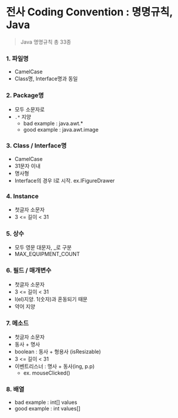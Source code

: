 # 전사 Coding Convention : 명명규칙, Java
> Java 명명규칙 총 33종

### 1. 파일명
- CamelCase
- Class명, Interface명과 동일

### 2. Package명
- 모두 소문자로
- `.*` 지양
    - bad example : java.awt.*
    - good example : java.awt.image

### 3. Class / Interface명
- CamelCase
- 31문자 이내
- 명사형
- Interface의 경우 I로 시작. ex.IFigureDrawer

### 4. Instance
- 첫글자 소문자
- 3 <= 길이 < 31

### 5. 상수
- 모두 영문 대문자, _로 구분
- MAX_EQUIPMENT_COUNT

### 6. 필드 / 매개변수
- 첫글자 소문자
- 3 <= 길이 < 31
- l(el)지양. 1(숫자)과 혼동되기 때문
- 약어 지양 

### 7. 메소드
- 첫글자 소문자
- 동사 + 명사
- boolean : 동사 + 형용사 (isResizable)
- 3 <= 길이 < 31
- 이벤트리스너 : 명사 + 동사(ing, p.p)
    - ex. mouseClicked()

### 8. 배열
- bad example : int[] values
- good example : int values[]

